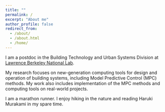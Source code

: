 ```yaml
---
title: ""
permalink: /
excerpt: "About me"
author_profile: false
redirect_from:
  - /about/
  - /about.html
  - /home/
---
```

I am a postdoc in the Building Technology and Urban Systems Division at [Lawrence Berkeley National Lab](http://www.lbl.gov).

My research focuses on new-generation computing tools for design and operation of building systems, including Model Predictive Control (MPC) methods. My work also includes implementation of the MPC methods and computing tools on real-world projects.

I am a marathon runner. I enjoy hiking in the nature and reading Haruki Murakami in my spare time.
